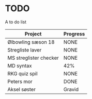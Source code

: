 # TODO
A to do list

| Project                 | Progress |
|-------------------------|-----------|
| Ølbowling sæson 18      | NONE      |
| Stregliste laver        | NONE      |
| MS streglister checker  | NONE      |
| MD syntax               | 42%       |
| RKG quiz spil           | NONE      |
| Peters mor              | DONE      |
| Aksel søster            | Gravid    |
